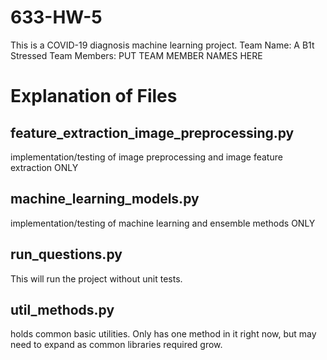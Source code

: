 # 633-HW-5
This is a COVID-19 diagnosis machine learning project.
Team Name: A B1t Stressed
Team Members:
    PUT TEAM MEMBER NAMES HERE

# Explanation of Files
## feature_extraction_image_preprocessing.py
implementation/testing of image preprocessing and image feature extraction ONLY
## machine_learning_models.py
implementation/testing of machine learning and ensemble methods ONLY
## run_questions.py
This will run the project without unit tests.  
## util_methods.py 
holds common basic utilities.  Only has one method in it right now, but may need to expand as common libraries required grow.